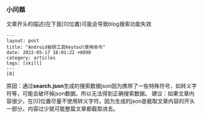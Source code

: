 ### 小问题
文章开头的描述(在下面[0]位置)可能会导致blog搜索功能失效
```text
---
layout: post
title: "Android秘钥工具Keytool使用命令"
date: 2022-05-17 18:01:22 +0890
category: articles
tags: [skill]
---
[0]
```
原因：通过**search.json**生成的搜索数据json因为携带了一些特殊符号，如转义字符等，可能会破坏掉json数据。所以无法得到正确搜索数据。
建议：如果文章内容很少，在[0]位置尽量不使用转义字符。因为生成的json是截取文章内容的开头一部分。内容过少就可能整篇文章都截取进去。